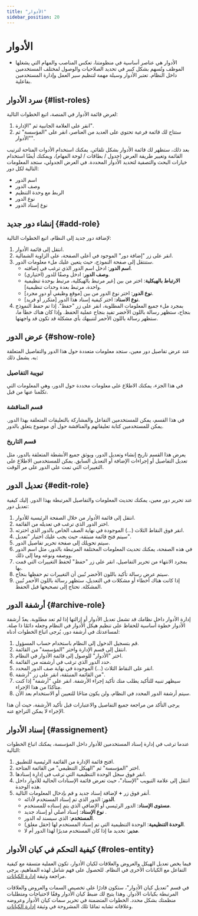 ```yaml
---
title: "الأدوار"
sidebar_position: 20
---
```


# الأدوار

- الأدوار هي عناصر أساسية في منظومتنا، تعكس المناصب والمهام التي يشغلها الموظف وتُسهم بشكل كبير في تحديد الصلاحيات والوصول لمختلف المستخدمين داخل النظام. تعتبر الأدوار وسيلة مهمة لتنظيم سير العمل وإدارة المستخدمين بفاعلية.

## سرد الأدوار {#list-roles}

لعرض قائمة الأدوار في المنصة، اتبع الخطوات التالية:

1. انقر على العلامة الجانبية ثم "الإدارة".
2. ستتاح لك قائمة فرعية تحتوي على العديد من العناصر، انقر على "المؤسسة" ثم "الأدوار".

بعد ذلك، ستظهر لك قائمة الأدوار بشكل تلقائي. يمكنك استخدام الأدوات المتاحة لترتيب القائمة وتغيير طريقة العرض (جدول / بطاقات / لوحة المهام)، ويمكنك أيضًا استخدام خيارات البحث والتصفية لتحديد الأدوار المحددة. في العرض الجدولي، ستجد المعلومات التالية لكل دور:
- اسم الدور
- وصف الدور
- الربط مع وحدة التنظيم
- نوع الدور
- نوع إسناد الدور

## إنشاء دور جديد {#add-role}

لإضافة دور جديد إلى النظام، اتبع الخطوات التالية:
1. انتقل إلى قائمة الأدوار.
2. انقر على زر "إضافة دور" الموجود في أعلى الصفحة، على الزاوية الشمالية.
3. ستنتقل إلى صفحة النموذج، حيث يتعين عليك ملء معلومات الدور.
   - **اسم الدور**: ادخل اسم الدور الذي ترغب في إضافته.
   - **وصف الدور**: ادخل وصفًا للدور (اختياري).
   - **الارتباط بالهيكلية**: اختر من بين [غير مرتبط بالهيكلية، مرتبط بوحدة تنظيمية واحدة، مرتبط بعدة وحدات تنظيمية].
   - **نوع الدور**: اختر نوع الدور من بين [موقع وظيفي أو دور مجرد].
   - **نوع الاسناد**: اختر كيفية إسناد هذا الدور [متكرر أو فريد].
4. بمجرد ملء جميع المعلومات المطلوبة، انقر على زر "حفظ". إذا تم حفظ النموذج بنجاح، ستظهر رسالة باللون الأخضر تفيد بنجاح عملية الحفظ. وإذا كان هناك خطأ ما، ستظهر رسالة باللون الأحمر لتنبيهك بأي مشكلة قد تكون قد واجهتها.

## عرض الدور {#show-role}

عند عرض تفاصيل دور معين، ستجد معلومات متعددة حول هذا الدور والتفاصيل المتعلقة به. يشمل ذلك:

### تبويبة التفاصيل

في هذا الجزء، يمكنك الاطلاع على معلومات محددة حول الدور، وهي المعلومات التي تكلمنا عنها من قبل.

### قسم المناقشة

في هذا القسم، يمكن للمستخدمين التفاعل والمشاركة بالتعليقات المتعلقة بهذا الدور. يمكن للمستخدمين كتابة تعليقاتهم والمناقشة حول أي موضوع يتعلق بالدور.

### قسم التاريخ

يعرض هذا القسم تاريخ إنشاء وتعديل الدور، ويوثق جميع الأنشطة المتعلقة بالدور، مثل تعديل التفاصيل أو إجراءات الإضافة أو التعديل السابق. يمكن للمستخدمين الاطلاع على التغييرات التي تمت على الدور على مر الوقت.

## تعديل الدور {#edit-role}

عند تحرير دور معين، يمكنك تحديث المعلومات والتفاصيل المرتبطة بهذا الدور. إليك كيفية تعديل دور:
1. انتقل إلى قائمة الأدوار من خلال الصفحة الرئيسية للأدوار.
2. اختر الدور الذي ترغب في تعديله من القائمة.
3. انقر فوق النقاط الثلاث (...) الموجودة في نهاية الصف الخاص بالدور الذي اخترته.
4. سيتم فتح قائمة منبثقة، حيث يجب عليك اختيار "تعديل".
5. سيتم تحويلك إلى صفحة تحرير تفاصيل الدور.
6. في هذه الصفحة، يمكنك تحديث المعلومات المختلفة المرتبطة بالدور، مثل اسم الدور ووصفه ونوعه وما إلى ذلك.
7. بمجرد الانتهاء من تحرير التفاصيل، انقر على زر "حفظ" لحفظ التغييرات التي قمت بها.
8. سيتم عرض رسالة تأكيد باللون الأخضر تُبين أن التغييرات تم حفظها بنجاح.
9. إذا كانت هناك أخطاء أو مشكلات في التعديل، ستظهر رسالة باللون الأحمر تُبين المشكلة. تحتاج إلى تصحيحها قبل الحفظ.

## أرشفة الدور {#archive-role}

إدارة الأدوار داخل نظامك قد تشمل تعديل الأدوار أو إزالتها إذا لم تعد مطلوبة. يعدّ أرشفة الأدوار خطوة أساسية للحفاظ على تنظيم هيكل الأدوار في النظام وجعله دائمًا ذا صلة. لمساعدتك في أرشفة دور، يُرجى اتباع الخطوات أدناه:

1. قم بتسجيل الدخول إلى النظام باستخدام حساب المسؤول.
2. انتقل إلى قسم الإدارة واختر "المؤسسة" من القائمة.
3. اختر "الأدوار" للوصول إلى قائمة الأدوار في النظام.
4. حدد الدور الذي ترغب في أرشفته من القائمة.
5. انقر على النقاط الثلاث (...) الموجودة في نهاية صف الدور المحدد.
6. من القائمة المنبثقة، انقر على زر "أرشفة".
7. سيظهر تنبيه للتأكيد يطلب منك تأكيد إجراء الأرشفة. انقر على "أرشفة" إذا كنت متأكدًا من هذا الإجراء.
8. سيتم أرشفة الدور المحدد في النظام، ولن يكون متاحًا للتعيين أو الاستخدام بعد الآن.

يرجى التأكد من مراجعة جميع التفاصيل والاعتبارات قبل تأكيد الأرشفة، حيث أن هذا الإجراء لا يمكن التراجع عنه.

## إسناد الأدوار {#assignement}

عندما ترغب في إدارة إسناد المستخدمين للأدوار داخل المؤسسة، يمكنك اتباع الخطوات التالية:

1. افتح قائمة الإدارة من القائمة الرئيسية للتطبيق.
2. اختر "المؤسسة" ثم "الهيكل التنظيمي" من القائمة المتاحة.
3. انقر فوق سجل الوحدة التنظيمية التي ترغب في إدارة إسنادها.
4. انتقل إلى علامة التبويب "الإسناد"، حيث تعرض قائمة الإسنادات الحالية للأدوار داخل هذه الوحدة.
5. أنقر فوق زر **+** لإضافة إسناد جديد و قم بإدخال المعلومات التالية.
   - **الدور**: الدور الذي تم إسناد المستخدم لأدائه.
   - **مستوى الإسناد**: الدور الرئيسي أو الإضافي الذي يتم إسناده للمستخدم.
   - **نوع الإسناد**: إسناد أصلي  أو إسناد جديد .
   - **المستخدم**: الذي سيسند له الدور.
   - **الوحدة التنظيمية**: الوحدة التنظيمية التي تم إسناد المستخدم لها (حقل مغلق).
   - **مدير**: تحديد ما إذا كان المستخدم مديرًا لهذا الدور أم لا.

## كيفية التحكم في كيان الأدوار {#roles-entity}

فيما يخص تعديل الهيكل والعروض والعلاقات لكيان الأدوار، تكون العملية متسقة مع كيفية التفاعل مع الكيانات الأخرى في النظام. للحصول على فهم شامل لهذه المفاهيم، يرجى مراجعة وثيقة [إدارة الكيانات](./entities.md).

في قسم "تعديل كيان الأدوار"، ستكون قادرًا على تخصيص السمات والعروض والعلاقات المرتبطة بكيانات الأدوار. وهذا يتيح لك ضبط كيان الأدوار وفقًا لاحتياجات ومتطلبات منظمتك بشكل محدد. الخطوات المتضمنة في تحرير سمات كيان الأدوار وعروضه وعلاقاته تشابه تمامًا تلك المشروحة في وثيقة [إدارة الكيانات](./entities.md).